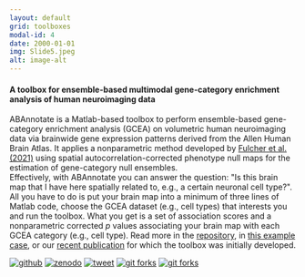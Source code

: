 ```yaml
---
layout: default
grid: toolboxes
modal-id: 4
date: 2000-01-01
img: Slide5.jpeg
alt: image-alt
---
```


<script type='text/javascript' src='https://d1bxh8uas1mnw7.cloudfront.net/assets/embed.js'></script>

[pdfm]: https://img.shields.io/badge/PDF-Manuscript-brightgreen?style=flat-square#badge
[pdfs]: https://img.shields.io/badge/PDF-Supplement-brightgreen?style=flat-square#badge
[pre]: https://img.shields.io/badge/Link-Preprint-yellow?style=flat-square#badge
[zen]: https://img.shields.io/badge/Link-Zenodo-0475B6?style=flat-square#badge
[git]: https://img.shields.io/badge/Link-GitHub-black?style=flat-square#badge
[pub]: https://img.shields.io/badge/Link-Publisher-orange?style=flat-square#badge
[tw]: https://img.shields.io/badge/Link-Thread-1A8CD8?style=flat-square#badge

#### A toolbox for ensemble-based multimodal gene-category enrichment analysis of human neuroimaging data
 
ABAnnotate is a Matlab-based toolbox to perform ensemble-based gene-category enrichment analysis (GCEA) on volumetric human neuroimaging data via brainwide gene expression patterns derived from the Allen Human Brain Atlas. It applies a nonparametric method developed by [Fulcher et al. (2021)](https://doi.org/10.1038/s41467-021-22862-1) using spatial autocorrelation-corrected phenotype null maps for the estimation of gene-category null ensembles.  
Effectively, with ABAnnotate you can answer the question: "Is this brain map that I have here spatially related to, e.g., a certain neuronal cell type?". All you have to do is put your brain map into a minimum of three lines of Matlab code, choose the GCEA dataset (e.g., cell types) that interests you and run the toolbox. What you get is a set of association scores and a nonparametric corrected *p* values associating your brain map with each GCEA category (e.g., cell type). Read more in the [repository](https://github.com/LeonDLotter/ABAnnotate), in [this example case](https://github.com/LeonDLotter/ABAnnotate/blob/v0.1.0/example/example_pain.md), or our [recent publication](https://doi.org/10.1101/2022.07.26.501562) for which the toolbox was initially developed.

[![github][git]](https://github.com/LeonDLotter/ABAnnotate)
[![zenodo][zen]](https://doi.org/10.5281/zenodo.6463328)
[![tweet][tw]](https://twitter.com/LeonDLotter/status/1516430125142888467)
[![git forks](https://img.shields.io/github/forks/LeonDLotter/ABAnnotate.svg?style=social&label=Fork&maxAge=2592000#badge)](https://GitHub.com/LeonDLotter/JuSpyce/network/)
[![git forks](https://img.shields.io/github/stars/LeonDLotter/ABAnnotate.svg?style=social&label=Star&maxAge=2592000#badge)](https://GitHub.com/LeonDLotter/JuSpyce/stargazers/) 
